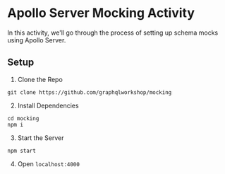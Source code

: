 # Apollo Server Mocking Activity

In this activity, we'll go through the process of setting up schema mocks using Apollo Server.

## Setup

1. Clone the Repo

```
git clone https://github.com/graphqlworkshop/mocking
```

2. Install Dependencies

```
cd mocking
npm i
```

3. Start the Server

```
npm start
```

4. Open `localhost:4000`
